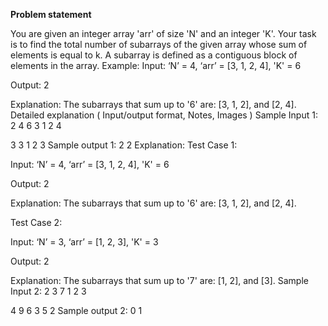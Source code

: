 **Problem statement**

You are given an integer array 'arr' of size 'N' and an integer 'K'.
Your task is to find the total number of subarrays of the given array whose sum of elements is equal to k.
A subarray is defined as a contiguous block of elements in the array.
Example:
Input: ‘N’ = 4, ‘arr’ = [3, 1, 2, 4], 'K' = 6

Output: 2

Explanation: The subarrays that sum up to '6' are: [3, 1, 2], and [2, 4].
Detailed explanation ( Input/output format, Notes, Images )
Sample Input 1:
2
4 6
3 1 2 4

3 3
1 2 3
Sample output 1:
2
2
Explanation:
Test Case 1:

Input: ‘N’ = 4, ‘arr’ = [3, 1, 2, 4], 'K' = 6

Output: 2

Explanation: The subarrays that sum up to '6' are: [3, 1, 2], and [2, 4].

Test Case 2:

Input: ‘N’ = 3, ‘arr’ = [1, 2, 3], 'K' = 3

Output: 2

Explanation: The subarrays that sum up to '7' are: [1, 2], and [3].
Sample Input 2:
2
3 7
1 2 3

4 9
6 3 5 2
Sample output 2:
0
1

